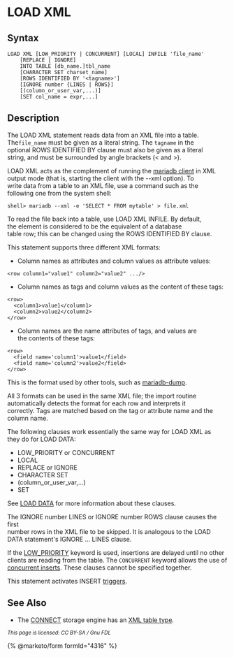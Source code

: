 # LOAD XML

## Syntax

```
LOAD XML [LOW_PRIORITY | CONCURRENT] [LOCAL] INFILE 'file_name'
    [REPLACE | IGNORE]
    INTO TABLE [db_name.]tbl_name
    [CHARACTER SET charset_name]
    [ROWS IDENTIFIED BY '<tagname>']
    [IGNORE number {LINES | ROWS}]
    [(column_or_user_var,...)]
    [SET col_name = expr,...]
```

## Description

The LOAD XML statement reads data from an XML file into a table. The`file_name` must be given as a literal string. The `tagname` in the\
optional ROWS IDENTIFIED BY clause must also be given as a literal\
string, and must be surrounded by angle brackets (< and >).

LOAD XML acts as the complement of running the [mariadb client](../../../../../clients-and-utilities/mariadb-client/mariadb-command-line-client.md) in XML\
output mode (that is, starting the client with the --xml option). To\
write data from a table to an XML file, use a command such as the\
following one from the system shell:

```
shell> mariadb --xml -e 'SELECT * FROM mytable' > file.xml
```

To read the file back into a table, use LOAD XML INFILE. By default,\
the element is considered to be the equivalent of a database\
table row; this can be changed using the ROWS IDENTIFIED BY clause.

This statement supports three different XML formats:

* Column names as attributes and column values as attribute values:

```
<row column1="value1" column2="value2" .../>
```

* Column names as tags and column values as the content of these tags:

```
<row>
  <column1>value1</column1>
  <column2>value2</column2>
</row>
```

* Column names are the name attributes of tags, and values are\
  the contents of these tags:

```
<row>
  <field name='column1'>value1</field>
  <field name='column2'>value2</field>
</row>
```

This is the format used by other tools, such as [mariadb-dump](../../../../../clients-and-utilities/backup-restore-and-import-clients/mariadb-dump.md).

All 3 formats can be used in the same XML file; the import routine\
automatically detects the format for each row and interprets it\
correctly. Tags are matched based on the tag or attribute name and the\
column name.

The following clauses work essentially the same way for LOAD XML as\
they do for LOAD DATA:

* LOW\_PRIORITY or CONCURRENT
* LOCAL
* REPLACE or IGNORE
* CHARACTER SET
* (column\_or\_user\_var,...)
* SET

See [LOAD DATA](load-data-infile.md) for more information about these clauses.

The IGNORE number LINES or IGNORE number ROWS clause causes the first\
number rows in the XML file to be skipped. It is analogous to the LOAD\
DATA statement's IGNORE ... LINES clause.

If the [LOW_PRIORITY](../../changing-deleting-data/high_priority-and-low_priority.md) keyword is used, insertions are delayed until no other clients are reading from the table. The `CONCURRENT` keyword allows the use of [concurrent inserts](../concurrent-inserts.md). These clauses cannot be specified together.

This statement activates INSERT [triggers](../../../../../server-usage/triggers-events/triggers/).

## See Also

* The [CONNECT](../../../../../server-usage/storage-engines/connect/) storage engine has an [XML table type](../../../../../server-usage/storage-engines/connect/connect-table-types/connect-table-types-data-files.md#xml-table-type).

<sub>_This page is licensed: CC BY-SA / Gnu FDL_</sub>

{% @marketo/form formId="4316" %}
